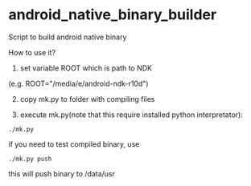# android_native_binary_builder
Script to build android native binary

How to use it?

1) set variable ROOT which is path to NDK

(e.g. ROOT="/media/e/android-ndk-r10d")

2) copy mk.py to folder with compiling files

3) execute mk.py(note that this require installed python interpretator):

`./mk.py`

if you need to test compiled binary, use

`./mk.py push`

this will push binary to /data/usr